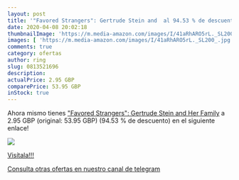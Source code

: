 ```yaml
---
layout: post
title: '"Favored Strangers": Gertrude Stein and  al 94.53 % de descuento'
date: 2020-04-08 20:02:18
thumbnailImage: 'https://m.media-amazon.com/images/I/41aRhARO5rL._SL200_.jpg'
images: [ 'https://m.media-amazon.com/images/I/41aRhARO5rL._SL200_.jpg' ]
comments: true
category: ofertas
author: ring
slug: 0813521696
description:
actualPrice: 2.95 GBP
comparePrice: 53.95 GBP
inStock: true
---
```


Ahora mismo tienes ["Favored Strangers": Gertrude Stein and Her Family](https://www.amazon.co.uk/dp/0813521696/?tag=redken01-21) a 2.95 GBP (original: 53.95 GBP) (94.53 %  de descuento) en el siguiente enlace!

[![](https://m.media-amazon.com/images/I/41aRhARO5rL._SL200_.jpg)](https://www.amazon.co.uk/dp/0813521696/?tag=redken01-21)

[Visítala!!!](https://www.amazon.co.uk/dp/0813521696/?tag=redken01-21)

[Consulta otras ofertas en nuestro canal de telegram](https://t.me/s/ofertas25)
